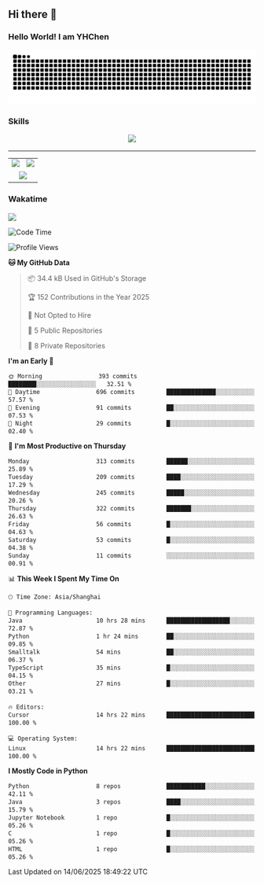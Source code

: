 
## Hi there 👋

<!--
**YHChen0511/YHChen0511** is a ✨ _special_ ✨ repository because its `README.md` (this file) appears on your GitHub profile.

Here are some ideas to get you started:

- 🔭 I’m currently working on ...
- 🌱 I’m currently learning ...
- 👯 I’m looking to collaborate on ...
- 🤔 I’m looking for help with ...
- 💬 Ask me about ...
- 📫 How to reach me: ...
- 😄 Pronouns: ...
- ⚡ Fun fact: ...
-->
### Hello World!  I am YHChen

![](https://raw.githubusercontent.com/YHChen0511/YHChen0511/refs/heads/output/github-contribution-grid-snake.svg)

### Skills

<p align="center">
  <a href="https://skillicons.dev">
    <img src="https://skillicons.dev/icons?i=python,cpp,java,c,pytorch,git,docker,latex,mysql,linux,vscode" />
  </a>
</p>

---
<div align="center">
  <table style="width:100%;">
    <tr>
      <!-- 第一个图片 -->
      <td align="center">
        <img height='200' src="https://github-readme-stats.vercel.app/api?username=YHChen0511&show_icons=true" />
      </td>
      <!-- 第二个图片 -->
      <td align="center">
        <img height='200' src="https://github-readme-stats.vercel.app/api/top-langs/?username=YHChen0511&layout=compact" />
      </td>
    </tr>
    <!-- 第三个图片 -->
    <tr>
      <td colspan="2" align="center">
        <img height="220" src="https://github-readme-activity-graph.vercel.app/graph?username=YHChen0511&theme=github-compact&hide_border=true&area=true" />
      </td>
    </tr>
  </table>
</div>

### Wakatime
<img align="center" src="https://github-readme-stats.vercel.app/api/wakatime?username=YHChen0511&theme=transparent&hide_border=true&layout=compact&langs_count=20&range=last_30_days" />

<!--START_SECTION:waka-->
![Code Time](http://img.shields.io/badge/Code%20Time-290%20hrs%2012%20mins-blue)

![Profile Views](http://img.shields.io/badge/Profile%20Views-27-blue)

**🐱 My GitHub Data** 

> 📦 34.4 kB Used in GitHub's Storage 
 > 
> 🏆 152 Contributions in the Year 2025
 > 
> 🚫 Not Opted to Hire
 > 
> 📜 5 Public Repositories 
 > 
> 🔑 8 Private Repositories 
 > 
**I'm an Early 🐤** 

```text
🌞 Morning                393 commits         ████████░░░░░░░░░░░░░░░░░   32.51 % 
🌆 Daytime                696 commits         ██████████████░░░░░░░░░░░   57.57 % 
🌃 Evening                91 commits          ██░░░░░░░░░░░░░░░░░░░░░░░   07.53 % 
🌙 Night                  29 commits          █░░░░░░░░░░░░░░░░░░░░░░░░   02.40 % 
```
📅 **I'm Most Productive on Thursday** 

```text
Monday                   313 commits         ██████░░░░░░░░░░░░░░░░░░░   25.89 % 
Tuesday                  209 commits         ████░░░░░░░░░░░░░░░░░░░░░   17.29 % 
Wednesday                245 commits         █████░░░░░░░░░░░░░░░░░░░░   20.26 % 
Thursday                 322 commits         ███████░░░░░░░░░░░░░░░░░░   26.63 % 
Friday                   56 commits          █░░░░░░░░░░░░░░░░░░░░░░░░   04.63 % 
Saturday                 53 commits          █░░░░░░░░░░░░░░░░░░░░░░░░   04.38 % 
Sunday                   11 commits          ░░░░░░░░░░░░░░░░░░░░░░░░░   00.91 % 
```


📊 **This Week I Spent My Time On** 

```text
🕑︎ Time Zone: Asia/Shanghai

💬 Programming Languages: 
Java                     10 hrs 28 mins      ██████████████████░░░░░░░   72.87 % 
Python                   1 hr 24 mins        ██░░░░░░░░░░░░░░░░░░░░░░░   09.85 % 
Smalltalk                54 mins             ██░░░░░░░░░░░░░░░░░░░░░░░   06.37 % 
TypeScript               35 mins             █░░░░░░░░░░░░░░░░░░░░░░░░   04.15 % 
Other                    27 mins             █░░░░░░░░░░░░░░░░░░░░░░░░   03.21 % 

🔥 Editors: 
Cursor                   14 hrs 22 mins      █████████████████████████   100.00 % 

💻 Operating System: 
Linux                    14 hrs 22 mins      █████████████████████████   100.00 % 
```

**I Mostly Code in Python** 

```text
Python                   8 repos             ███████████░░░░░░░░░░░░░░   42.11 % 
Java                     3 repos             ████░░░░░░░░░░░░░░░░░░░░░   15.79 % 
Jupyter Notebook         1 repo              █░░░░░░░░░░░░░░░░░░░░░░░░   05.26 % 
C                        1 repo              █░░░░░░░░░░░░░░░░░░░░░░░░   05.26 % 
HTML                     1 repo              █░░░░░░░░░░░░░░░░░░░░░░░░   05.26 % 
```




 Last Updated on 14/06/2025 18:49:22 UTC
<!--END_SECTION:waka-->
